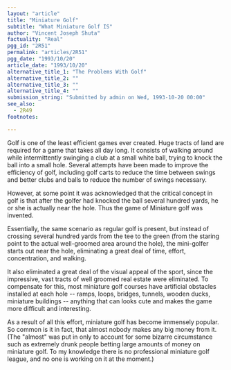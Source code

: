 ```yaml
---
layout: "article"
title: "Miniature Golf"
subtitle: "What Miniature Golf IS"
author: "Vincent Joseph Shuta"
factuality: "Real"
pgg_id: "2R51"
permalink: "articles/2R51"
pgg_date: "1993/10/20"
article_date: "1993/10/20"
alternative_title_1: "The Problems With Golf"
alternative_title_2: ""
alternative_title_3: ""
alternative_title_4: ""
submission_string: "Submitted by admin on Wed, 1993-10-20 00:00"
see_also:
  - 2R49
footnotes: 

---
```

<div>
<p>Golf is one of the least efficient games ever created. Huge tracts of land are required for a game that takes all day long. It consists of walking around while intermittently swinging a club at a small white ball, trying to knock the ball into a small hole. Several attempts have been made to improve the efficiency of golf, including golf carts to reduce the time between swings and better clubs and balls to reduce the number of swings necessary.</p>
<p>However, at some point it was acknowledged that the critical concept in golf is that after the golfer had knocked the ball several hundred yards, he or she is actually near the hole. Thus the game of Miniature golf was invented.</p>
<p>Essentially, the same scenario as regular golf is present, but instead of crossing several hundred yards from the tee to the green (from the staring point to the actual well-groomed area around the hole), the mini-golfer starts out near the hole, eliminating a great deal of time, effort, concentration, and walking.</p>
<p>It also eliminated a great deal of the visual appeal of the sport, since the impressive, vast tracts of well groomed real estate were eliminated. To compensate for this, most miniature golf courses have artificial obstacles installed at each hole -- ramps, loops, bridges, tunnels, wooden ducks, miniature buildings -- anything that can looks cute and makes the game more difficult and interesting.</p>
<p>As a result of all this effort, miniature golf has become immensely popular. So common is it in fact, that almost nobody makes any big money from it. (The "almost" was put in only to account for some bizarre circumstance such as extremely drunk people betting large amounts of money on miniature golf. To my knowledge there is no professional miniature golf league, and no one is working on it at the moment.)</p>
</div>
